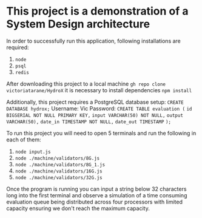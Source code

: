 # This project is a demonstration of a System Design architecture

In order to successfully run this application, following installations are required:
1. ```node```
2. ```psql```
3. ```redis```
   
After downloading this project to a local machine
```gh repo clone victoriatarane/HydroX```
it is necessary to install dependencies
``` npm install ```

Additionally, this project requires a PostgreSQL database setup:
```CREATE DATABASE hydrox;```
Username: Vic
Password: 
```CREATE TABLE evaluation (```
  ```id BIGSERIAL NOT NULL PRIMARY KEY,```
  ```input VARCHAR(50) NOT NULL,```
  ```output VARCHAR(50),```
  ```date_in TIMESTAMP NOT NULL,```
  ```date_out TIMESTAMP```
```);```

To run this project you will need to open 5 terminals and run the following in each of them:
1. ```node input.js```
2. ```node ./machine/validators/8G.js```
3. ```node ./machine/validators/8G_1.js```
4. ```node ./machine/validators/16G.js```
5. ```node ./machine/validators/32G.js```

Once the program is running you can input a string below 32 characters long into the first terminal and observe a simulation of a time consuming evaluation queue being distributed across four processors with limited capacity ensuring we don't reach the maximum capacity.
